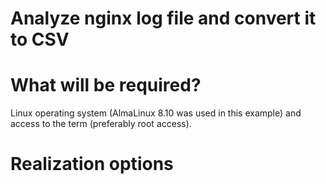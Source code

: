 # Analyze nginx log file and convert it to CSV

# What will be required?
Linux operating system (AlmaLinux 8.10 was used in this example) and access to the term (preferably root access).

# Realization options


